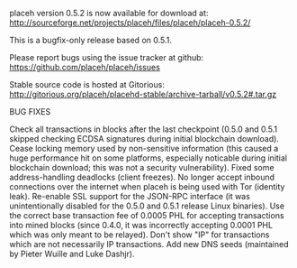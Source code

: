 placeh version 0.5.2 is now available for download at:
http://sourceforge.net/projects/placeh/files/placeh/placeh-0.5.2/

This is a bugfix-only release based on 0.5.1.

Please report bugs using the issue tracker at github:
https://github.com/placeh/placeh/issues

Stable source code is hosted at Gitorious:
http://gitorious.org/placeh/placehd-stable/archive-tarball/v0.5.2#.tar.gz

BUG FIXES

Check all transactions in blocks after the last checkpoint (0.5.0 and 0.5.1 skipped checking ECDSA signatures during initial blockchain download).
Cease locking memory used by non-sensitive information (this caused a huge performance hit on some platforms, especially noticable during initial blockchain download; this was
not a security vulnerability).
Fixed some address-handling deadlocks (client freezes).
No longer accept inbound connections over the internet when placeh is being used with Tor (identity leak).
Re-enable SSL support for the JSON-RPC interface (it was unintentionally disabled for the 0.5.0 and 0.5.1 release Linux binaries).
Use the correct base transaction fee of 0.0005 PHL for accepting transactions into mined blocks (since 0.4.0, it was incorrectly accepting 0.0001 PHL which was only meant to be relayed).
Don't show "IP" for transactions which are not necessarily IP transactions.
Add new DNS seeds (maintained by Pieter Wuille and Luke Dashjr).

